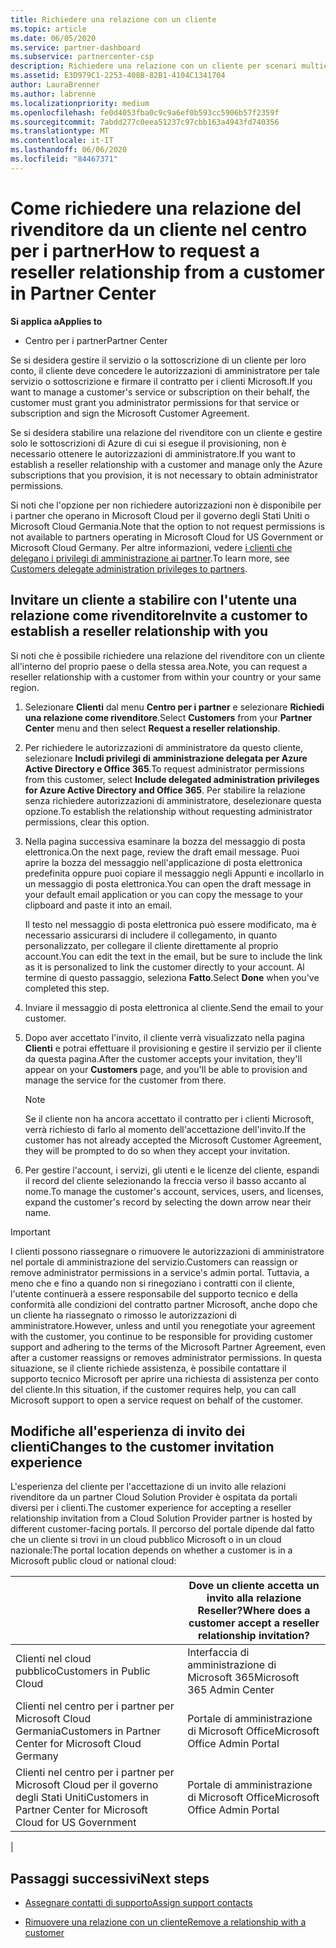 ```yaml
---
title: Richiedere una relazione con un cliente
ms.topic: article
ms.date: 06/05/2020
ms.service: partner-dashboard
ms.subservice: partnercenter-csp
description: Richiedere una relazione con un cliente per scenari multicanale e multicanale o se è necessario ripristinare i privilegi amministrativi delegati per un cliente.
ms.assetid: E3D979C1-2253-408B-82B1-4104C1341704
author: LauraBrenner
ms.author: labrenne
ms.localizationpriority: medium
ms.openlocfilehash: fe0d4053fba0c9c9a6ef0b593cc5906b57f2359f
ms.sourcegitcommit: 7abdd277c0eea51237c97cbb163a4943fd740356
ms.translationtype: MT
ms.contentlocale: it-IT
ms.lasthandoff: 06/06/2020
ms.locfileid: "84467371"
---
```

# <a name="how-to-request-a-reseller-relationship-from-a-customer-in-partner-center"></a><span data-ttu-id="00048-103">Come richiedere una relazione del rivenditore da un cliente nel centro per i partner</span><span class="sxs-lookup"><span data-stu-id="00048-103">How to request a reseller relationship from a customer in Partner Center</span></span>

<span data-ttu-id="00048-104">**Si applica a**</span><span class="sxs-lookup"><span data-stu-id="00048-104">**Applies to**</span></span>

- <span data-ttu-id="00048-105">Centro per i partner</span><span class="sxs-lookup"><span data-stu-id="00048-105">Partner Center</span></span>

<span data-ttu-id="00048-106">Se si desidera gestire il servizio o la sottoscrizione di un cliente per loro conto, il cliente deve concedere le autorizzazioni di amministratore per tale servizio o sottoscrizione e firmare il contratto per i clienti Microsoft.</span><span class="sxs-lookup"><span data-stu-id="00048-106">If you want to manage a customer's service or subscription on their behalf, the customer must grant you administrator permissions for that service or subscription and sign the Microsoft Customer Agreement.</span></span>

<span data-ttu-id="00048-107">Se si desidera stabilire una relazione del rivenditore con un cliente e gestire solo le sottoscrizioni di Azure di cui si esegue il provisioning, non è necessario ottenere le autorizzazioni di amministratore.</span><span class="sxs-lookup"><span data-stu-id="00048-107">If you want to establish a reseller relationship with a customer and manage only the Azure subscriptions that you provision, it is not necessary to obtain administrator permissions.</span></span>

<span data-ttu-id="00048-108">Si noti che l'opzione per non richiedere autorizzazioni non è disponibile per i partner che operano in Microsoft Cloud per il governo degli Stati Uniti o Microsoft Cloud Germania.</span><span class="sxs-lookup"><span data-stu-id="00048-108">Note that the option to not request permissions is not available to partners operating in Microsoft Cloud for US Government or Microsoft Cloud Germany.</span></span> <span data-ttu-id="00048-109">Per altre informazioni, vedere [i clienti che delegano i privilegi di amministrazione ai partner](https://docs.microsoft.com/partner-center/customers_revoke_admin_privileges).</span><span class="sxs-lookup"><span data-stu-id="00048-109">To learn more, see [Customers delegate administration privileges to partners](https://docs.microsoft.com/partner-center/customers_revoke_admin_privileges).</span></span>

## <a name="invite-a-customer-to-establish-a-reseller-relationship-with-you"></a><span data-ttu-id="00048-110">Invitare un cliente a stabilire con l'utente una relazione come rivenditore</span><span class="sxs-lookup"><span data-stu-id="00048-110">Invite a customer to establish a reseller relationship with you</span></span>

<span data-ttu-id="00048-111">Si noti che è possibile richiedere una relazione del rivenditore con un cliente all'interno del proprio paese o della stessa area.</span><span class="sxs-lookup"><span data-stu-id="00048-111">Note, you can request a reseller relationship with a customer from within your country or your same region.</span></span>

1. <span data-ttu-id="00048-112">Selezionare **Clienti** dal menu **Centro per i partner** e selezionare **Richiedi una relazione come rivenditore**.</span><span class="sxs-lookup"><span data-stu-id="00048-112">Select **Customers** from your **Partner Center** menu and then select **Request a reseller relationship**.</span></span>

2. <span data-ttu-id="00048-113">Per richiedere le autorizzazioni di amministratore da questo cliente, selezionare **Includi privilegi di amministrazione delegata per Azure Active Directory e Office 365**.</span><span class="sxs-lookup"><span data-stu-id="00048-113">To request administrator permissions from this customer, select **Include delegated administration privileges for Azure Active Directory and Office 365**.</span></span> <span data-ttu-id="00048-114">Per stabilire la relazione senza richiedere autorizzazioni di amministratore, deselezionare questa opzione.</span><span class="sxs-lookup"><span data-stu-id="00048-114">To establish the relationship without requesting administrator permissions, clear this option.</span></span>

3. <span data-ttu-id="00048-115">Nella pagina successiva esaminare la bozza del messaggio di posta elettronica.</span><span class="sxs-lookup"><span data-stu-id="00048-115">On the next page, review the draft email message.</span></span> <span data-ttu-id="00048-116">Puoi aprire la bozza del messaggio nell'applicazione di posta elettronica predefinita oppure puoi copiare il messaggio negli Appunti e incollarlo in un messaggio di posta elettronica.</span><span class="sxs-lookup"><span data-stu-id="00048-116">You can open the draft message in your default email application or you can copy the message to your clipboard and paste it into an email.</span></span>

   <span data-ttu-id="00048-117">Il testo nel messaggio di posta elettronica può essere modificato, ma è necessario assicurarsi di includere il collegamento, in quanto personalizzato, per collegare il cliente direttamente al proprio account.</span><span class="sxs-lookup"><span data-stu-id="00048-117">You can edit the text in the email, but be sure to include the link as it is personalized to link the customer directly to your account.</span></span> <span data-ttu-id="00048-118">Al termine di questo passaggio, seleziona **Fatto**.</span><span class="sxs-lookup"><span data-stu-id="00048-118">Select **Done** when you've completed this step.</span></span>

4. <span data-ttu-id="00048-119">Inviare il messaggio di posta elettronica al cliente.</span><span class="sxs-lookup"><span data-stu-id="00048-119">Send the email to your customer.</span></span>

5. <span data-ttu-id="00048-120">Dopo aver accettato l'invito, il cliente verrà visualizzato nella pagina **Clienti** e potrai effettuare il provisioning e gestire il servizio per il cliente da questa pagina.</span><span class="sxs-lookup"><span data-stu-id="00048-120">After the customer accepts your invitation, they'll appear on your **Customers** page, and you'll be able to provision and manage the service for the customer from there.</span></span>

   > [!NOTE]
   > <span data-ttu-id="00048-121">Se il cliente non ha ancora accettato il contratto per i clienti Microsoft, verrà richiesto di farlo al momento dell'accettazione dell'invito.</span><span class="sxs-lookup"><span data-stu-id="00048-121">If the customer has not already accepted the Microsoft Customer Agreement, they will be prompted to do so when they accept your invitation.</span></span> 

6. <span data-ttu-id="00048-122">Per gestire l'account, i servizi, gli utenti e le licenze del cliente, espandi il record del cliente selezionando la freccia verso il basso accanto al nome.</span><span class="sxs-lookup"><span data-stu-id="00048-122">To manage the customer's account, services, users, and licenses, expand the customer's record by selecting the down arrow near their name.</span></span>

> [!IMPORTANT]  
> <span data-ttu-id="00048-123">I clienti possono riassegnare o rimuovere le autorizzazioni di amministratore nel portale di amministrazione del servizio.</span><span class="sxs-lookup"><span data-stu-id="00048-123">Customers can reassign or remove administrator permissions in a service's admin portal.</span></span> <span data-ttu-id="00048-124">Tuttavia, a meno che e fino a quando non si rinegoziano i contratti con il cliente, l'utente continuerà a essere responsabile del supporto tecnico e della conformità alle condizioni del contratto partner Microsoft, anche dopo che un cliente ha riassegnato o rimosso le autorizzazioni di amministratore.</span><span class="sxs-lookup"><span data-stu-id="00048-124">However, unless and until you renegotiate your agreement with the customer, you continue to be responsible for providing customer support and adhering to the terms of the Microsoft Partner Agreement, even after a customer reassigns or removes administrator permissions.</span></span> <span data-ttu-id="00048-125">In questa situazione, se il cliente richiede assistenza, è possibile contattare il supporto tecnico Microsoft per aprire una richiesta di assistenza per conto del cliente.</span><span class="sxs-lookup"><span data-stu-id="00048-125">In this situation, if the customer requires help, you can call Microsoft support to open a service request on behalf of the customer.</span></span>

## <a name="changes-to-the-customer-invitation-experience"></a><span data-ttu-id="00048-126">Modifiche all'esperienza di invito dei clienti</span><span class="sxs-lookup"><span data-stu-id="00048-126">Changes to the customer invitation experience</span></span>

<span data-ttu-id="00048-127">L'esperienza del cliente per l'accettazione di un invito alle relazioni rivenditore da un partner Cloud Solution Provider è ospitata da portali diversi per i clienti.</span><span class="sxs-lookup"><span data-stu-id="00048-127">The customer experience for accepting a reseller relationship invitation from a Cloud Solution Provider partner is hosted by different customer-facing portals.</span></span> <span data-ttu-id="00048-128">Il percorso del portale dipende dal fatto che un cliente si trovi in un cloud pubblico Microsoft o in un cloud nazionale:</span><span class="sxs-lookup"><span data-stu-id="00048-128">The portal location depends on whether a customer is in a Microsoft public cloud or national cloud:</span></span>

|  | <span data-ttu-id="00048-129">Dove un cliente accetta un invito alla relazione Reseller?</span><span class="sxs-lookup"><span data-stu-id="00048-129">Where does a customer accept a reseller relationship invitation?</span></span> |
|---------|---------
| <span data-ttu-id="00048-130">Clienti nel cloud pubblico</span><span class="sxs-lookup"><span data-stu-id="00048-130">Customers in Public Cloud</span></span> | <span data-ttu-id="00048-131">Interfaccia di amministrazione di Microsoft 365</span><span class="sxs-lookup"><span data-stu-id="00048-131">Microsoft 365 Admin Center</span></span> |
| <span data-ttu-id="00048-132">Clienti nel centro per i partner per Microsoft Cloud Germania</span><span class="sxs-lookup"><span data-stu-id="00048-132">Customers in Partner Center for Microsoft Cloud Germany</span></span> | <span data-ttu-id="00048-133">Portale di amministrazione di Microsoft Office</span><span class="sxs-lookup"><span data-stu-id="00048-133">Microsoft Office Admin Portal</span></span> |
| <span data-ttu-id="00048-134">Clienti nel centro per i partner per Microsoft Cloud per il governo degli Stati Uniti</span><span class="sxs-lookup"><span data-stu-id="00048-134">Customers in Partner Center for Microsoft Cloud for US Government</span></span> | <span data-ttu-id="00048-135">Portale di amministrazione di Microsoft Office</span><span class="sxs-lookup"><span data-stu-id="00048-135">Microsoft Office Admin Portal</span></span> |
|

## <a name="next-steps"></a><span data-ttu-id="00048-136">Passaggi successivi</span><span class="sxs-lookup"><span data-stu-id="00048-136">Next steps</span></span>

- [<span data-ttu-id="00048-137">Assegnare contatti di supporto</span><span class="sxs-lookup"><span data-stu-id="00048-137">Assign support contacts</span></span>](assign-support-contacts.md)

- [<span data-ttu-id="00048-138">Rimuovere una relazione con un cliente</span><span class="sxs-lookup"><span data-stu-id="00048-138">Remove a relationship with a customer</span></span>](remove-a-relationship.md)
